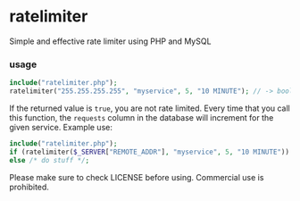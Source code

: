 # ratelimiter
Simple and effective rate limiter using PHP and MySQL

### usage
```php
include("ratelimiter.php");
ratelimiter("255.255.255.255", "myservice", 5, "10 MINUTE"); // -> bool
```
If the returned value is `true`, you are not rate limited. Every time that you call this function, the `requests` column in the database will increment for the given service. Example use:
```php
include("ratelimiter.php");
if (ratelimiter($_SERVER["REMOTE_ADDR"], "myservice", 5, "10 MINUTE")) exit("You are being rate limited");
else /* do stuff */;
```
Please make sure to check LICENSE before using.
Commercial use is prohibited.
